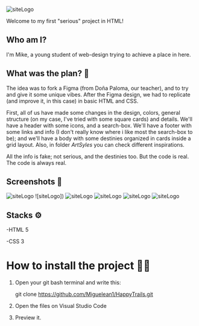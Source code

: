 ![siteLogo](https://res.cloudinary.com/dhhxrrgut/image/upload/v1747730077/Logo_1_1_viixpn.png)




Welcome to my first "serious" project in HTML!
    
 ## **Who am I?** 

I'm Mike, a young student of web-design trying to achieve a place in here. 

 ## **What was the plan?** 📝
    
The idea was to fork a Figma (from Doña Paloma, our teacher), and to try and give it some unique vibes. After the Figma design,
we had to replicate (and improve it, in this case) in basic HTML and CSS. 

First, all of us have made some changes in the design, colors, general structure (on my case, I've tried with some square
cards) and details. We'll have a header with some icons, and a search-box. We'll have a footer with some links and info (I don't
really know where i like most the search-box to be); and we'll have a body with some destinies organized in cards inside a grid
layout. Also, in folder *ArtSyles* you can check different inspirations.
    
All the info is fake; not serious, and the destinies too. But the code is real. The code is always real.

## **Screenshots** 📸

![siteLogo]()
![siteLogo])
![siteLogo]()
![siteLogo]()
![siteLogo]()
![siteLogo]()

## Stacks ⚙️

-HTML 5

-CSS 3

# How to install the project 👩‍💻 

1. Open your git bash terminal and write this:

    git clone https://github.com/Miguelean1/HappyTrails.git
   
2. Open the files on Visual Studio Code
   
3. Preview it. 
